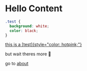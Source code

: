 # Hello Content

```css
.test {
  background: white;
  color: black;
}
```

[this is a [test]{style="color: hotpink;"}](/test)

<!--more-->

but wait theres more :rocket:

go to [about](/about)
